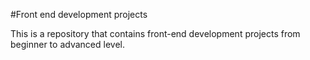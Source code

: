#Front end development projects

This is a repository that contains front-end development projects from beginner to advanced level.